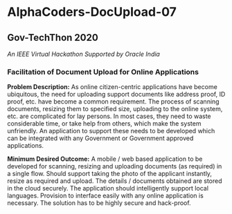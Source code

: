 # AlphaCoders-DocUpload-07
## Gov-TechThon 2020

*An IEEE Virtual Hackathon Supported by Oracle India*

### Facilitation of Document Upload for Online Applications

**Problem Description:** As online citizen-centric applications have become ubiquitous, the need for uploading support documents like address proof, ID proof, etc. have become a common requirement. The process of scanning documents, resizing them to specified size, uploading to the online system, etc. are complicated for lay persons. In most cases, they need to waste considerable time, or take help from others, which make the system unfriendly. An application to support these needs to be developed which can be integrated with any Government or Government approved applications.

**Minimum Desired Outcome:** A mobile / web based application to be developed for scanning, resizing and uploading documents (as required) in a single flow. Should support taking the photo of the applicant instantly, resize as required and upload. The details / documents obtained are stored in the cloud securely. The application should intelligently support local languages. Provision to interface easily with any online application is necessary. The solution has to be highly secure and hack-proof.
